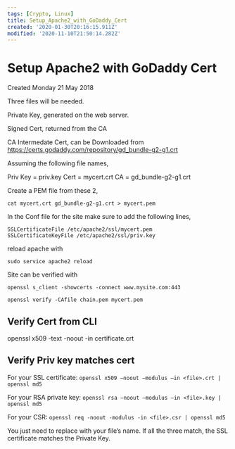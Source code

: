 ```yaml
---
tags: [Crypto, Linux]
title: Setup_Apache2_with_GoDaddy_Cert
created: '2020-01-30T20:16:15.911Z'
modified: '2020-11-10T21:50:14.282Z'
---
```


# Setup Apache2 with GoDaddy Cert
Created Monday 21 May 2018

Three files will be needed.  

Private Key, generated on the web server.  

Signed Cert, returned from the CA

CA Intermedate Cert, can be Downloaded from <https://certs.godaddy.com/repository/gd_bundle-g2-g1.crt>

Assuming the following file names,

Priv Key = priv.key
Cert = mycert.crt
CA = gd_bundle-g2-g1.crt

Create a PEM file from these 2,

`cat mycert.crt gd_bundle-g2-g1.crt > mycert.pem`

In the Conf file for the site make sure to add the following lines, 

```
SSLCertificateFile /etc/apache2/ssl/mycert.pem
SSLCertificateKeyFile /etc/apache2/ssl/priv.key
```

reload apache with

`sudo service apache2 reload`

Site can be verified with

`openssl s_client -showcerts -connect www.mysite.com:443`

`openssl verify -CAfile chain.pem mycert.pem`


## Verify Cert from CLI
openssl x509 -text -noout -in certificate.crt 

## Verify Priv key matches cert
For your SSL certificate: `openssl x509 –noout –modulus –in <file>.crt | openssl md5`

For your RSA private key: `openssl rsa –noout –modulus –in <file>.key | openssl md5`

For your CSR: `openssl req -noout -modulus -in <file>.csr | openssl md5`

You just need to replace <file> with your file’s name. If all the three match, the SSL certificate matches the Private Key.
